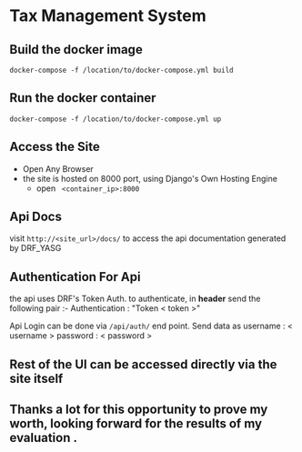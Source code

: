 # Tax Management System

## Build the docker image
`docker-compose -f /location/to/docker-compose.yml build`


## Run the docker container

    docker-compose -f /location/to/docker-compose.yml up
##  Access the Site

 - Open Any Browser
 - the site is hosted on 8000 port, using Django's Own Hosting Engine
	 - open  ` <container_ip>:8000`

## Api Docs
visit `http://<site_url>/docs/` to access the api documentation generated by DRF_YASG

## Authentication For Api

the api uses DRF's Token Auth. to authenticate, in **header** send the following pair :-
Authentication : "Token < token >"

Api Login can be done via `/api/auth/` end point. Send data as
username : < username >
password : < password >

## Rest of the UI can be accessed directly via the site itself
## Thanks a lot for this opportunity to prove my worth, looking forward for the results of my evaluation .
